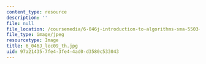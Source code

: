 ```yaml
---
content_type: resource
description: ''
file: null
file_location: /coursemedia/6-046j-introduction-to-algorithms-sma-5503-fall-2005/97a214357fe43fe44ad0d3580c533043_6_046J_lec09_th.jpg
file_type: image/jpeg
resourcetype: Image
title: 6_046J_lec09_th.jpg
uid: 97a21435-7fe4-3fe4-4ad0-d3580c533043
---
```

